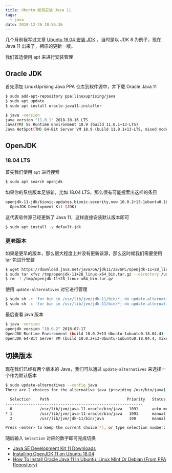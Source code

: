```yaml
---
title: Ubuntu 如何安装 Java 11
tags:
  - java
date: 2018-12-26 10:56:36
---
```



几个月前我写过文章 [Ubuntu 16.04 安装 JDK](/2018/06/19/ubuntu-install-jdk/) ，当时是以 JDK 8 为例子，现在 Java 11 出来了，相应的更新一版。
<!-- more --><!-- toc -->

我们首选使用 apt 来进行安装管理

## Oracle JDK

首先添加 LinuxUprising Java PPA 仓库到软件源中，并下载 Oracle Java 11

```bash
$ sudo add-apt-repository ppa:linuxuprising/java
$ sudo apt update
$ sudo apt install oracle-java11-installer
```

```bash
$ java -version
java version "11.0.1" 2018-10-16 LTS
Java(TM) SE Runtime Environment 18.9 (build 11.0.1+13-LTS)
Java HotSpot(TM) 64-Bit Server VM 18.9 (build 11.0.1+13-LTS, mixed mode)
```

## OpenJDK

### 18.04 LTS

首先我们使用 `apt` 进行搜索

```bash
$ sudo apt search openjdk
```

如果你的系统版本足够新，比如 18.04 LTS，那么很有可能搜索出这样的条目

```bash
openjdk-11-jdk/bionic-updates,bionic-security,now 10.0.2+13-1ubuntu0.18.04.4 amd64 [installed,automatic]
  OpenJDK Development Kit (JDK)
```

这代表软件源已经更新了 Java 11，这样直接安装默认版本即可

```bash
$ sudo apt install -y default-jdk
```

### 更老版本

如果是更早的版本，那么很大程度上并没有更新该源，那么这时候我们需要使用 tar 包进行安装

```bash
$ wget https://download.java.net/java/GA/jdk11/28/GPL/openjdk-11+28_linux-x64_bin.tar.gz -O /tmp/openjdk-11+28_linux-x64_bin.tar.gz
$ sudo tar xfvz /tmp/openjdk-11+28_linux-x64_bin.tar.gz --directory /usr/lib/jvm
$ rm -f /tmp/openjdk-11+28_linux-x64_bin.tar.gz
```

使用 `update-alternatives` 对它进行管理

```bash
$ sudo sh -c 'for bin in /usr/lib/jvm/jdk-11/bin/*; do update-alternatives --install /usr/bin/$(basename $bin) $(basename $bin) $bin 100; done'
$ sudo sh -c 'for bin in /usr/lib/jvm/jdk-11/bin/*; do update-alternatives --set $(basename $bin) $bin; done'
```

最后查看 java 版本

```bash
$ java -version
openjdk version "10.0.2" 2018-07-17
OpenJDK Runtime Environment (build 10.0.2+13-Ubuntu-1ubuntu0.18.04.4)
OpenJDK 64-Bit Server VM (build 10.0.2+13-Ubuntu-1ubuntu0.18.04.4, mixed mode)
```

## 切换版本

现在我们已经有两个版本的 Java，我们可以通过 `update-alternatives` 来选择一个作为默认版本

```bash
$ sudo update-alternatives --config java
There are 2 choices for the alternative java (providing /usr/bin/java).

  Selection    Path                                  Priority   Status
------------------------------------------------------------
  0            /usr/lib/jvm/java-11-oracle/bin/java   1091      auto mode
* 1            /usr/lib/jvm/java-11-oracle/bin/java   1091      manual mode
  2            /usr/lib/jvm/jdk-11/bin/java           100       manual mode

Press <enter> to keep the current choice[*], or type selection number:
```

随后输入 `Selection` 对应的数字即可完成切换

- [Java SE Development Kit 11 Downloads](https://www.oracle.com/technetwork/java/javase/downloads/jdk11-downloads-5066655.html)
- [Installing OpenJDK 11 on Ubuntu 18.04](https://dzone.com/articles/installing-openjdk-11-on-ubuntu-1804-for-real)
- [How To Install Oracle Java 11 In Ubuntu, Linux Mint Or Debian (From PPA Repository)](https://www.linuxuprising.com/2018/10/how-to-install-oracle-java-11-in-ubuntu.html)
